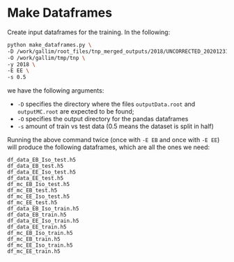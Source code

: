 # Make Dataframes

Create input dataframes for the training.
In the following:
```bash
python make_dataframes.py \  
-D /work/gallim/root_files/tnp_merged_outputs/2018/UNCORRECTED_20201231 \  
-O /work/gallim/tmp/tnp \  
-y 2018 \  
-E EE \  
-s 0.5
```
we have the following arguments:

- ```-D``` specifies the directory where the files ```outputData.root``` and ```outputMC.root``` are expected to be found;
- ```-O``` specifies the output directory for the pandas dataframes
- ```-s``` amount of train vs test data (0.5 means the dataset is split in half)

Running the above command twice (once with ```-E EB``` and once with ```-E EE```) will produce the following dataframes, which are all the ones we need:
```
df_data_EB_Iso_test.h5 
df_data_EB_test.h5 
df_data_EE_Iso_test.h5 
df_data_EE_test.h5 
df_mc_EB_Iso_test.h5 
df_mc_EB_test.h5 
df_mc_EE_Iso_test.h5 
df_mc_EE_test.h5  
df_data_EB_Iso_train.h5 
df_data_EB_train.h5 
df_data_EE_Iso_train.h5 
df_data_EE_train.h5 
df_mc_EB_Iso_train.h5 
df_mc_EB_train.h5 
df_mc_EE_Iso_train.h5 
df_mc_EE_train.h5
```
